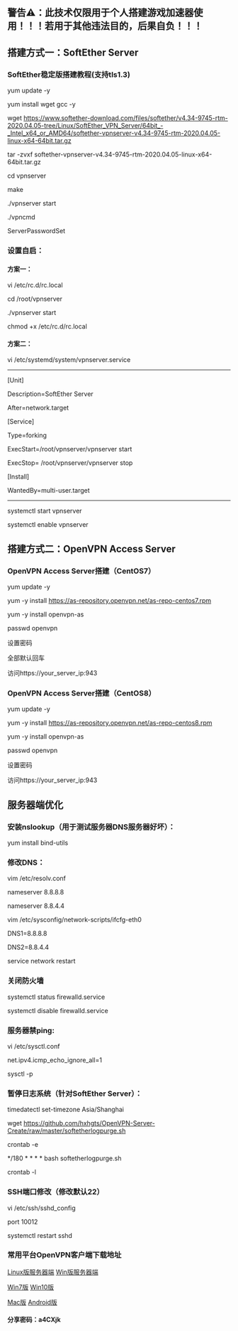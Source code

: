 ## 警告⚠：此技术仅限用于个人搭建游戏加速器使用！！！若用于其他违法目的，后果自负！！！

## 搭建方式一：SoftEther Server

### SoftEther稳定版搭建教程(支持tls1.3)

yum update -y

yum install wget gcc -y

wget https://www.softether-download.com/files/softether/v4.34-9745-rtm-2020.04.05-tree/Linux/SoftEther_VPN_Server/64bit_-_Intel_x64_or_AMD64/softether-vpnserver-v4.34-9745-rtm-2020.04.05-linux-x64-64bit.tar.gz

tar -zvxf softether-vpnserver-v4.34-9745-rtm-2020.04.05-linux-x64-64bit.tar.gz

cd vpnserver

make

./vpnserver start

./vpncmd

ServerPasswordSet

### 设置自启：

#### 方案一：

vi /etc/rc.d/rc.local

cd /root/vpnserver

./vpnserver start

chmod +x /etc/rc.d/rc.local

#### 方案二：

vi /etc/systemd/system/vpnserver.service

--------------------------------------------------

[Unit] 

Description=SoftEther Server 

After=network.target 

[Service] 

Type=forking 

ExecStart=/root/vpnserver/vpnserver start 

ExecStop= /root/vpnserver/vpnserver stop

[Install] 

WantedBy=multi-user.target

--------------------------------------------------

systemctl start vpnserver

systemctl enable vpnserver

## 搭建方式二：OpenVPN Access Server

### OpenVPN Access Server搭建（CentOS7）

yum update -y

yum -y install https://as-repository.openvpn.net/as-repo-centos7.rpm

yum -y install openvpn-as

passwd openvpn

设置密码

全部默认回车

访问https://your_server_ip:943

### OpenVPN Access Server搭建（CentOS8）

yum update -y

yum -y install https://as-repository.openvpn.net/as-repo-centos8.rpm

yum -y install openvpn-as

passwd openvpn

设置密码

访问https://your_server_ip:943


## 服务器端优化

### 安装nslookup（用于测试服务器DNS服务器好坏）：

yum install bind-utils

### 修改DNS：

vim /etc/resolv.conf

nameserver 8.8.8.8

nameserver 8.8.4.4

vim /etc/sysconfig/network-scripts/ifcfg-eth0

DNS1=8.8.8.8

DNS2=8.8.4.4

service network restart

### 关闭防火墙

systemctl status firewalld.service

systemctl disable firewalld.service

### 服务器禁ping:

vi /etc/sysctl.conf

net.ipv4.icmp_echo_ignore_all=1

sysctl -p

### 暂停日志系统（针对SoftEther Server）：

timedatectl set-timezone Asia/Shanghai

wget https://github.com/hxhgts/OpenVPN-Server-Create/raw/master/softetherlogpurge.sh

crontab -e

*/180 * * * * bash softetherlogpurge.sh

crontab -l

### SSH端口修改（修改默认22）

vi /etc/ssh/sshd_config

port 10012

systemctl restart sshd

### 常用平台OpenVPN客户端下载地址

[Linux版服务器端](https://lanzous.com/ic2bw2j)               [Win版服务器端](https://lanzous.com/ic2bx7a)

[Win7版](https://wwa.lanzous.com/i5DKOf2aj1c)       [Win10版](https://wwa.lanzous.com/iuQdyf2aj9a)

[Mac版](https://www.lanzous.com/i9q7ylc)        [Android版](https://www.lanzous.com/i9mrdfg)

#### 分享密码：a4CXjk

